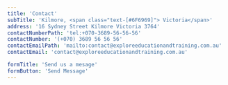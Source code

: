 ```yaml
---
title: 'Contact'
subTitle: 'Kilmore, <span class="text-[#6F6969]"> Victoria</span>'
address: '16 Sydney Street Kilmore Victoria 3764'
contactNumberPath: 'tel:+070-3689-56-56-56'
contactNumber: '(+070) 3689 56 56 56'
contactEmailPath: 'mailto:contact@exploreeducationandtraining.com.au'
contactEmail: 'contact@exploreeducationandtraining.com.au'

formTitle: 'Send us a mesage'
formButton: 'Send Message'
---
```

